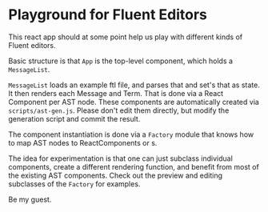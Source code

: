 Playground for Fluent Editors
=============================

This react app should at some point help us play with different kinds
of Fluent editors.

Basic structure is that `App` is the top-level component, which holds a
`MessageList`.

`MessageList` loads an example ftl file, and parses that and set's that as
state. It then renders each Message and Term. That is done via a React
Component per AST node. These components are automatically created via
`scripts/ast-gen.js`. Please don't edit them directly, but modify the
generation script and commit the result.

The component instantiation is done via a `Factory` module that knows how to
map AST nodes to ReactComponents or <span>s.

The idea for experimentation is that one can just subclass individual
components, create a different rendering function, and benefit from most
of the existing AST components. Check out the preview and editing subclasses
of the `Factory` for examples.

Be my guest.
